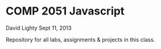 COMP 2051 Javascript
====================

David Lighty
Sept 11, 2013

Repository for all labs, assignments & projects in this class.